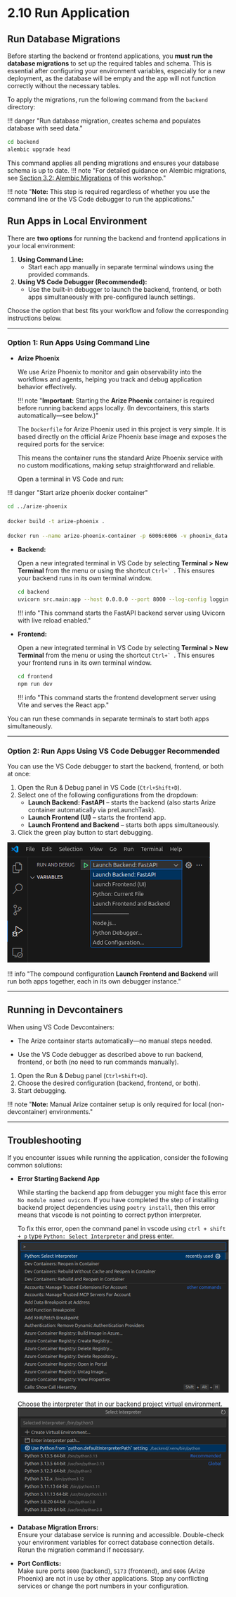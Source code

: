 # 2.10 Run Application

## Run Database Migrations

Before starting the backend or frontend applications, you **must run the database migrations** to set up the required tables and schema. This is essential after configuring your environment variables, especially for a new deployment, as the database will be empty and the app will not function correctly without the necessary tables.

To apply the migrations, run the following command from the `backend` directory:

!!! danger "Run database migration, creates schema and populates database with seed data."
  ```bash
  cd backend
  alembic upgrade head
  ```

This command applies all pending migrations and ensures your database schema is up to date.
!!! note "For detailed guidance on Alembic migrations, see [Section 3.2: Alembic Migrations](../03-Setting-Up-Data-in-PostgreSQL/02-Alembic-Migrations.md) of this workshop."

!!! note "**Note:** This step is required regardless of whether you use the command line or the VS Code debugger to run the applications."

## Run Apps in Local Environment

There are **two options** for running the backend and frontend applications in your local environment:

1. **Using Command Line:**
    - Start each app manually in separate terminal windows using the provided commands.
2. **Using VS Code Debugger (Recommended):**
    - Use the built-in debugger to launch the backend, frontend, or both apps simultaneously with pre-configured launch settings.

Choose the option that best fits your workflow and follow the corresponding instructions below.

---

### Option 1: Run Apps Using Command Line

- **Arize Phoenix**

    We use Arize Phoenix to monitor and gain observability into the workflows and agents, helping you track and debug application behavior effectively.

    !!! note "**Important:** Starting the **Arize Phoenix** container is required before running backend apps locally. (In devcontainers, this starts automatically—see below.)"

    The `Dockerfile` for Arize Phoenix used in this project is very simple. It is based directly on the official Arize Phoenix base image and exposes the required ports for the service:

    This means the container runs the standard Arize Phoenix service with no custom modifications, making setup straightforward and reliable.

    Open a terminal in VS Code and run:

!!! danger "Start arize phoenix docker container"

```bash
cd ../arize-phoenix

docker build -t arize-phoenix .

docker run --name arize-phoenix-container -p 6006:6006 -v phoenix_data:/root/.phoenix/ arize-phoenix
```

- **Backend:**

    Open a new integrated terminal in VS Code by selecting **Terminal > New Terminal** from the menu or using the shortcut ``Ctrl+` ``. This ensures your backend runs in its own terminal window.

    ```bash
    cd backend
    uvicorn src.main:app --host 0.0.0.0 --port 8000 --log-config logging_config.yaml --reload
    ```

    !!! info "This command starts the FastAPI backend server using Uvicorn with live reload enabled."

- **Frontend:**

    Open a new integrated terminal in VS Code by selecting **Terminal > New Terminal** from the menu or using the shortcut ``Ctrl+` ``. This ensures your frontend runs in its own terminal window.

    ```bash
    cd frontend
    npm run dev
    ```

    !!! info "This command starts the frontend development server using Vite and serves the React app."


You can run these commands in separate terminals to start both apps simultaneously.

---

### Option 2: Run Apps Using VS Code Debugger **Recommended**

You can use the VS Code debugger to start the backend, frontend, or both at once:

1. Open the Run & Debug panel in VS Code (`Ctrl+Shift+D`).
2. Select one of the following configurations from the dropdown:
    - **Launch Backend: FastAPI** – starts the backend (also starts Arize container automatically via preLaunchTask).
    - **Launch Frontend (UI)** – starts the frontend app.
    - **Launch Frontend and Backend** – starts both apps simultaneously.
3. Click the green play button to start debugging.

![debugger-dropdown](../img/debugger-drop-down.png)

!!! info "The compound configuration **Launch Frontend and Backend** will run both apps together, each in its own debugger instance."

---

## Running in Devcontainers

When using VS Code Devcontainers:
- The Arize container starts automatically—no manual steps needed.

- Use the VS Code debugger as described above to run backend, frontend, or both (no need to run commands manually).

1. Open the Run & Debug panel (`Ctrl+Shift+D`).
2. Choose the desired configuration (backend, frontend, or both).
3. Start debugging.

!!! note "**Note:** Manual Arize container setup is only required for local (non-devcontainer) environments."


---

## Troubleshooting

If you encounter issues while running the application, consider the following common solutions:

- **Error Starting Backend App**

    While starting the backend app from debugger you might face this error `No module named uvicorn`. If you have completed the step of installing backend project dependencies using `poetry install`, then this error means that vscode is not pointing to correct python interpreter.

    To fix this error, open the command panel in vscode using `ctrl + shift + p` type `Python: Select Interpreter` and press enter.
    ![Command Pallete Select Python Interpreter.](../img/select-python-interpreter-option.png)

    Choose the interpreter that in our backend project virtual environment.
    ![Select Default Interpreter Option.](../img/default-python-interpreter.png)

- **Database Migration Errors:**  
  Ensure your database service is running and accessible. Double-check your environment variables for correct database connection details. Rerun the migration command if necessary.

- **Port Conflicts:**  
  Make sure ports `8000` (backend), `5173` (frontend), and `6006` (Arize Phoenix) are not in use by other applications. Stop any conflicting services or change the port numbers in your configuration.
